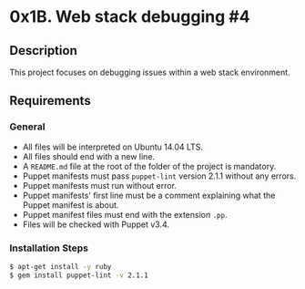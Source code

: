 # 0x1B. Web stack debugging #4

## Description
This project focuses on debugging issues within a web stack environment.

## Requirements
### General
- All files will be interpreted on Ubuntu 14.04 LTS.
- All files should end with a new line.
- A `README.md` file at the root of the folder of the project is mandatory.
- Puppet manifests must pass `puppet-lint` version 2.1.1 without any errors.
- Puppet manifests must run without error.
- Puppet manifests' first line must be a comment explaining what the Puppet manifest is about.
- Puppet manifest files must end with the extension `.pp`.
- Files will be checked with Puppet v3.4.

### Installation Steps
```bash
$ apt-get install -y ruby
$ gem install puppet-lint -v 2.1.1
